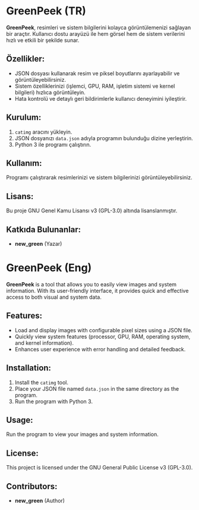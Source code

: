 # GreenPeek (TR)

**GreenPeek**, resimleri ve sistem bilgilerini kolayca görüntülemenizi sağlayan bir araçtır. Kullanıcı dostu arayüzü ile hem görsel hem de sistem verilerini hızlı ve etkili bir şekilde sunar.

## Özellikler:
- JSON dosyası kullanarak resim ve piksel boyutlarını ayarlayabilir ve görüntüleyebilirsiniz.
- Sistem özelliklerinizi (işlemci, GPU, RAM, işletim sistemi ve kernel bilgileri) hızlıca görüntüleyin.
- Hata kontrolü ve detaylı geri bildirimlerle kullanıcı deneyimini iyileştirir.

## Kurulum:
1. `catimg` aracını yükleyin.
2. JSON dosyanızı `data.json` adıyla programın bulunduğu dizine yerleştirin.
3. Python 3 ile programı çalıştırın.

## Kullanım:
Programı çalıştırarak resimlerinizi ve sistem bilgilerinizi görüntüleyebilirsiniz.

## Lisans:
Bu proje GNU Genel Kamu Lisansı v3 (GPL-3.0) altında lisanslanmıştır.

## Katkıda Bulunanlar:
- **new_green** (Yazar)

# GreenPeek (Eng)

**GreenPeek** is a tool that allows you to easily view images and system information. With its user-friendly interface, it provides quick and effective access to both visual and system data.

## Features:
- Load and display images with configurable pixel sizes using a JSON file.
- Quickly view system features (processor, GPU, RAM, operating system, and kernel information).
- Enhances user experience with error handling and detailed feedback.

## Installation:
1. Install the `catimg` tool.
2. Place your JSON file named `data.json` in the same directory as the program.
3. Run the program with Python 3.

## Usage:
Run the program to view your images and system information.

## License:
This project is licensed under the GNU General Public License v3 (GPL-3.0).

## Contributors:
- **new_green** (Author)
